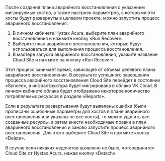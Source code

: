 После создания плана аварийного восстановления с указанием мигрируемых хостов, а также настроек параметров, с которыми эти хосты будут развернуты в целевом проекте, можно запустить процесс аварийного восстановления:

1. В личном кабинете Hystax Acura, выберите план аварийного восстановления и нажмите кнопку «Run Recover».
2. Выберите план аварийного восстановления, которые будут использоваться для выполнения процесса восстановления.
3. В мастере запуска аварийного восстановления, укажите название Cloud Site и нажмите на кнопку «Run Recover».

Этот процесс занимает время, зависящее от объема целевого плана аварийного восстановления. В результате успешного завершения процесса аварийного восстановления Cloud Site перейдет в состояние «Synced», а инфраструктура будет мигрирована в облако VK Cloud. В личном кабинете облака будет отображено некоторое количество потребляемых ресурсов в разделе «Reports».

Если в результате развертывания будут выявлены ошибки (были прописаны ошибочные параметры для хостов в плане аварийного восстановления или указаны не все хосты), то можно удалить все созданные ресурсы, а затем внести необходимые правки в план аварийного восстановления и заново запустить процесс аварийного восстановления. Для этого выберите Cloud Site и нажмите кнопку «Delete».

В случае если никаких недочетов выявлено не было, «отсоедините» Cloud Site от Hystax Acura, нажав кнопку «Detach».
